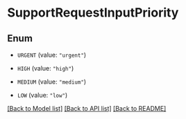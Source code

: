 # SupportRequestInputPriority

## Enum


* `URGENT` (value: `"urgent"`)

* `HIGH` (value: `"high"`)

* `MEDIUM` (value: `"medium"`)

* `LOW` (value: `"low"`)


[[Back to Model list]](../README.md#documentation-for-models) [[Back to API list]](../README.md#documentation-for-api-endpoints) [[Back to README]](../README.md)


